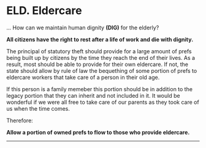 # ELD. Eldercare

... How can we maintain human dignity **(DIG)** for the elderly?

**All citizens have the right to rest after a life of work and die with dignity.**

The principal of statutory theft should provide for a large amount of prefs being built up by citizens by the time they reach the end of their lives.  As a result, most should be able to provide for their own eldercare.  If not, the state should allow by rule of law the bequething of some portion of prefs to eldercare workers that take care of a person in their old age.

If this person is a family memeber this portion should be in addition to the legacy portion that they can inherit and not included in it.  It would be wonderful if we were all free to take care of our parents as they took care of us when the time comes.

Therefore:

**Allow a portion of owned prefs to flow to those who provide eldercare.**

----------








